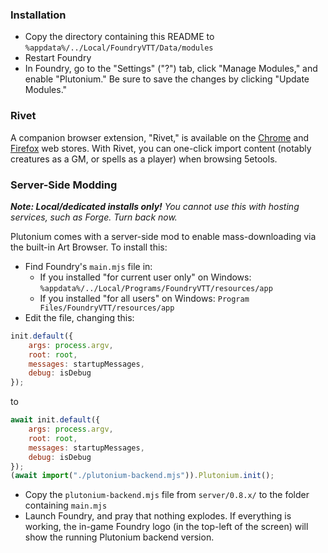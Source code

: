 ### Installation

- Copy the directory containing this README to `%appdata%/../Local/FoundryVTT/Data/modules`
- Restart Foundry
- In Foundry, go to the "Settings" ("?") tab, click "Manage Modules," and enable "Plutonium." Be sure to save the changes by clicking "Update Modules."

### Rivet

A companion browser extension, "Rivet," is available on the [Chrome](https://chrome.google.com/webstore/detail/rivet/igmilfmbmkmpkjjgoabaagaoohhhbjde) and [Firefox](https://addons.mozilla.org/en-GB/firefox/addon/rivet/) web stores. With Rivet, you can one-click import content (notably creatures as a GM, or spells as a player) when browsing 5etools.

### Server-Side Modding

_**Note: Local/dedicated installs only!** You cannot use this with hosting services, such as Forge. Turn back now._

Plutonium comes with a server-side mod to enable mass-downloading via the built-in Art Browser. To install this:

- Find Foundry's `main.mjs` file in:
   - If you installed "for current user only" on Windows: `%appdata%/../Local/Programs/FoundryVTT/resources/app`
   - If you installed "for all users" on Windows: `Program Files/FoundryVTT/resources/app`
- Edit the file, changing this:
```js
init.default({
	args: process.argv,
	root: root,
	messages: startupMessages,
	debug: isDebug
});
```

to

```js
await init.default({
	args: process.argv,
	root: root,
	messages: startupMessages,
	debug: isDebug
});
(await import("./plutonium-backend.mjs")).Plutonium.init();
```
- Copy the `plutonium-backend.mjs` file from `server/0.8.x/` to the folder containing `main.mjs`
- Launch Foundry, and pray that nothing explodes. If everything is working, the in-game Foundry logo (in the top-left of the screen) will show the running Plutonium backend version.
